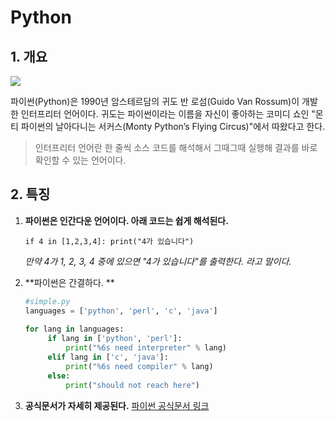 # Python



## 1. 개요

![](https://wikidocs.net/images/page/5/pahkey_KRRKrp.png)

파이썬(Python)은 1990년 암스테르담의 귀도 반 로섬(Guido Van Rossum)이 개발한 인터프리터 언어이다. 귀도는 파이썬이라는 이름을 자신이 좋아하는 코미디 쇼인 "몬티 파이썬의 날아다니는 서커스(Monty Python’s Flying Circus)"에서 따왔다고 한다.

> 인터프리터 언어란 한 줄씩 소스 코드를 해석해서 그때그때 실행해 결과를 바로 확인할 수 있는 언어이다.



## 2. 특징

1. **파이썬은 인간다운 언어이다. 아래 코드는 쉽게 해석된다.**

   `if 4 in [1,2,3,4]: print("4가 있습니다")`

   *만약 4가 1, 2, 3, 4 중에 있으면 "4가 있습니다"를 출력한다. 라고 말이다.*

2. **파이썬은 간결하다. ** 

   ```python
   #simple.py
   languages = ['python', 'perl', 'c', 'java']
      
   for lang in languages:
      	if lang in ['python', 'perl']:
      		print("%6s need interpreter" % lang)
      	elif lang in ['c', 'java']:
      		print("%6s need compiler" % lang)
      	else:
      		print("should not reach here")
   ```

3. **공식문서가 자세히 제공된다.**
   [파이썬 공식문서 링크](https://docs.python.org/3/)
   
   


